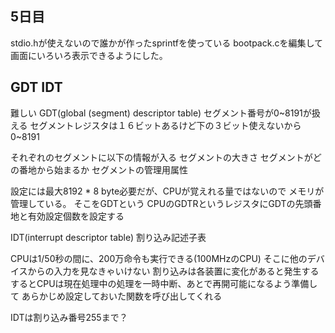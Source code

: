 ## 5日目
stdio.hが使えないので誰かが作ったsprintfを使っている
bootpack.cを編集して画面にいろいろ表示できるようにした。

## GDT IDT
難しい
GDT(global (segment) descriptor table)
セグメント番号が0~8191が扱える
セグメントレジスタは１６ビットあるけど下の３ビット使えないから
0~8191

それぞれのセグメントに以下の情報が入る
セグメントの大きさ
セグメントがどの番地から始まるか
セグメントの管理用属性

設定には最大8192 * 8 byte必要だが、CPUが覚えれる量ではないので
メモリが管理している。
そこをGDTという
CPUのGDTRというレジスタにGDTの先頭番地と有効設定個数を設定する

IDT(interrupt descriptor table)
割り込み記述子表

CPUは1/50秒の間に、200万命令も実行できる(100MHzのCPU)
そこに他のデバイスからの入力を見なきゃいけない
割り込みは各装置に変化があると発生する
するとCPUは現在処理中の処理を一時中断、あとで再開可能になるよう準備して
あらかじめ設定しておいた関数を呼び出してくれる

IDTは割り込み番号255まで？


